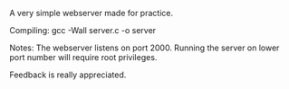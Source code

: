 A very simple webserver made for practice.

Compiling:
gcc -Wall server.c -o server

Notes:
The webserver listens on port 2000.
Running the server on lower port number will require root privileges.

Feedback is really appreciated.
